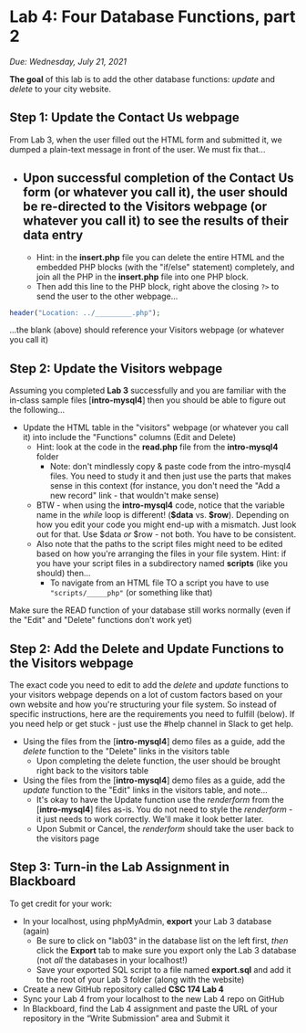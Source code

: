 # Lab 4: Four Database Functions, part 2

*Due: Wednesday, July 21, 2021*

**The goal** of this lab is to add the other database functions: *update* and *delete* to your city website.

## Step 1: Update the Contact Us webpage

From Lab 3, when the user filled out the HTML form and submitted it, we dumped a plain-text message in front of the user.  We must fix that...

- Upon successful completion of the Contact Us form (or whatever you call it), the user should be re-directed to the Visitors webpage (or whatever you call it) to see the results of their data entry
  - 
  - Hint: in the **insert.php** file you can delete the entire HTML and the embedded PHP blocks (with the "if/else" statement) completely, and join all the PHP in the **insert.php** file into one PHP block.  
  - Then add this line to the PHP block, right above the closing `?>` to send the user to the other webpage...

```php
header("Location: ../_________.php");
```

...the blank (above) should reference your Visitors webpage (or whatever you call it)

## Step 2: Update the Visitors webpage

Assuming you completed **Lab 3** successfully and you are familiar with the in-class sample files [**intro-mysql4**] then you should be able to figure out the following...

- Update the HTML table in the "visitors" webpage (or whatever you call it) into include the "Functions" columns (Edit and Delete)
  - Hint: look at the code in the **read.php** file from the **intro-mysql4** folder
    - Note: don't mindlessly copy & paste code from the intro-mysql4 files.  You need to study it and then just use the parts that makes sense in this context (for instance, you don't need the "Add a new record" link - that wouldn't make sense)
  - BTW - when using the **intro-mysql4** code, notice that the variable name in the *while* loop is different! (**\$data** vs. **\$row**). Depending on how you edit your code you might end-up with a mismatch.  Just look out for that.  Use \$data *or* \$row - not both.  You have to be consistent.
  - Also note that the paths to the script files might need to be edited based on how you're arranging the files in your file system.  Hint: if you have your script files in a subdirectory named **scripts** (like you should) then...
    - To navigate from an HTML file TO a script you have to use `"scripts/_____php"` (or something like that)

Make sure the READ function of your database still works normally (even if the "Edit" and "Delete" functions don't work yet)

## Step 2: Add the Delete and Update Functions to the Visitors webpage

The exact code you need to edit to add the *delete* and *update* functions to your visitors webpage depends on a lot of custom factors based on your own website and how you're structuring your file system.  So instead of specific instructions, here are the requirements you need to fulfill (below).  If you need help or get stuck - just use the #help channel in Slack to get help.

- Using the files from the [**intro-mysql4**] demo files as a guide, add the *delete* function to the "Delete" links in the visitors table
  - Upon completing the delete function, the user should be brought right back to the visitors table
- Using the files from the [**intro-mysql4**] demo files as a guide, add the *update* function to the "Edit" links in the visitors table, and note...
  - It's okay to have the Update function use the *renderform* from the [**intro-mysql4**] files as-is.  You do not need to style the *renderform* - it just needs to work correctly.  We'll make it look better later.
  - Upon Submit or Cancel, the *renderform* should take the user back to the visitors page

## Step 3: Turn-in the Lab Assignment in Blackboard

To get credit for your work:

- In your localhost, using phpMyAdmin, **export** your Lab 3 database (again)
  - Be sure to click on "lab03" in the database list on the left first, *then* click the **Export** tab to make sure you export only the Lab 3 database (not *all* the databases in your localhost!)
  - Save your exported SQL script to a file named **export.sql** and add it to the root of your Lab 3 folder (along with the website)
- Create a new GitHub repository called **CSC 174  Lab 4**
- Sync your Lab 4 from your localhost to the new Lab 4 repo on GitHub
- In Blackboard, find the Lab 4 assignment and paste the URL of your repository in the “Write Submission” area and Submit it
